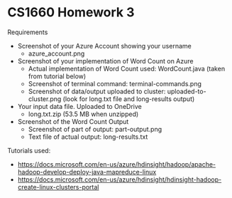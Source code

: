 # CS1660 Homework 3

Requirements
- Screenshot of your Azure Account showing your username 
  - azure_account.png
- Screenshot of your implementation of Word Count on Azure 
  - Actual implementation of Word Count used: WordCount.java (taken from tutorial below)
  - Screenshot of terminal command: terminal-commands.png
  - Screenshot of data/output uploaded to cluster: uploaded-to-cluster.png (look for long.txt file and long-results output)
- Your input data file. Uploaded to OneDrive 
  - long.txt.zip (53.5 MB when unzipped)
- Screenshot of the Word Count Output
  - Screenshot of part of output: part-output.png
  - Text file of actual output: long-results.txt

Tutorials used:
- https://docs.microsoft.com/en-us/azure/hdinsight/hadoop/apache-hadoop-develop-deploy-java-mapreduce-linux
- https://docs.microsoft.com/en-us/azure/hdinsight/hdinsight-hadoop-create-linux-clusters-portal

